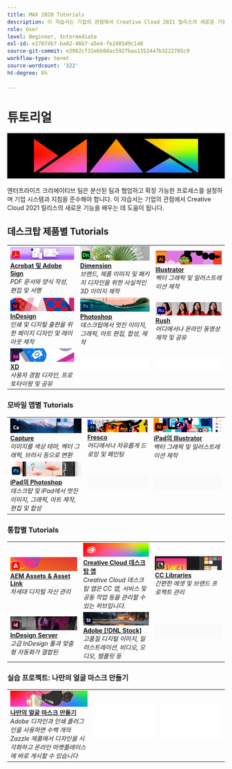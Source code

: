 ```yaml
---
title: MAX 2020 Tutorials
description: 이 자습서는 기업의 관점에서 Creative Cloud 2021 릴리스의 새로운 기능을 배우는 데 도움이 됩니다
role: User
level: Beginner, Intermediate
exl-id: e27874b7-ba02-46b7-a5e4-fe2485d9c148
source-git-commit: e3982cf31ebb0dac5927baa1352447b3222785c9
workflow-type: tm+mt
source-wordcount: '322'
ht-degree: 6%

---
```


# 튜토리얼

![Max 2020 메인 이미지](../assets/MAX.jpg)

엔터프라이즈 크리에이티브 팀은 분산된 팀과 협업하고 확장 가능한 프로세스를 설정하며 기업 시스템과 지침을 준수해야 합니다. 이 자습서는 기업의 관점에서 Creative Cloud 2021 릴리스의 새로운 기능을 배우는 데 도움이 됩니다.

## 데스크탑 제품별 Tutorials

<table style="table-layout:fixed">
<tr>
 <td>
    <a href="acrobat-sign.md">
      <img alt="Acrobat 및 Adobe Sign" src="../assets/DC.jpg" />
    </a>
    <div>
    <a href="acrobat-sign.md"><strong>Acrobat 및 Adobe Sign</strong></a>
    </div>
    <em>PDF 문서와 양식 작성, 편집 및 서명</em>
    <br>
  </td>
  <td>
    <a href="dimension.md">
      <img alt="Dimension" src="../assets/Dimenio.jpg" />
    </a>
    <div>
    <a href="dimension.md"><strong>Dimension</strong></a>
    </div>
    <em>브랜드, 제품 이미지 및 패키지 디자인을 위한 사실적인 3D 이미지 제작</em>
    <br>
  </td>
  <td>
    <a href="illustrator.md">
      <img alt="Illustrator" src="../assets/Illustrator.jpg" />
    </a>
    <div>
    <a href="illustrator.md"><strong>Illustrator</strong></a>
    </div>
    <em>벡터 그래픽 및 일러스트레이션 제작</em>
    <br>
  </td>
</tr>
<tr>
 <td>
    <a href="indesign.md">
      <img alt="InDesign" src="../assets/InDesign.jpg" />
    </a>
    <div>
    <a href="indesign.md"><strong>InDesign</strong></a>
    </div>
    <em>인쇄 및 디지털 출판을 위한 페이지 디자인 및 레이아웃 제작</em>
    <br>
  </td>
  <td>
    <a href="photoshop.md">
      <img alt="Photoshop" src="../assets/Photoshop.jpg" />
    </a>
    <div>
    <a href="photoshop.md"><strong>Photoshop</strong></a>
    </div>
    <em>데스크탑에서 멋진 이미지, 그래픽, 아트 편집, 합성, 제작</em>
    <br>
  </td>
  <td>
    <a href="rush.md">
      <img alt="Rush" src="../assets/Rush.jpg" />
    </a>
    <div>
    <a href="rush.md"><strong>Rush</strong></a>
    </div>
    <em>어디에서나 온라인 동영상 제작 및 공유</em>
    <br>
  </td>
</tr>
<tr>
 <td>
    <a href="xd.md">
      <img alt="XD" src="../assets/XD.jpg" />
    </a>
    <div>
    <a href="xd.md"><strong>XD</strong></a>
    </div>
    <em>사용자 경험 디자인, 프로토타이핑 및 공유</em>
    <br>
  </td>
  <td>
    <img alt="스페이서" src="../assets/WhiteBanner_Spacer.png" />
    <div>
    <br>
  </td>
  <td>
    <img alt="스페이서" src="../assets/WhiteBanner_Spacer.png" />
    <div>
    <br>
  </td>
</tr>
</table>

### 모바일 앱별 Tutorials

<table style="table-layout:fixed">
<tr>
 <td>
    <a href="capture.md">
      <img alt="Capture" src="../assets/Capture.jpg" />
    </a>
    <div>
    <a href="capture.md"><strong>Capture</strong></a>
    </div>
    <em>이미지를 색상 테마, 벡터 그래픽, 브러시 등으로 변환</em>
    <br>
  </td>
  <td>
    <a href="fresco.md">
      <img alt="Fresco" src="../assets/Fresco.jpg" />
    </a>
    <div>
    <a href="fresco.md"><strong>Fresco</strong></a>
    </div>
    <em>어디에서나 자유롭게 드로잉 및 페인팅</em>
    <br>
  </td>
  <td>
    <a href="illustratoripad.md">
      <img alt="iPad의 Illustrator" src="../assets/AIoniPad.jpg" />
    </a>
    <div>
    <a href="illustratoripad.md"><strong>iPad의 Illustrator</strong></a>
    </div>
    <em>벡터 그래픽 및 일러스트레이션 제작</em>
    <br>
  </td>
</tr>
<tr>
 <td>
    <a href="photoshopipad.md">
      <img alt="iPad의 Photoshop" src="../assets/PSoniPad.jpg" />
    </a>
    <div>
    <a href="photoshopipad.md"><strong>iPad의 Photoshop</strong></a>
    </div>
    <em>데스크탑 및 iPad에서 멋진 이미지, 그래픽, 아트 제작, 편집 및 합성</em>
    <br>
  </td>
  <td>
    <img alt="스페이서" src="../assets/GrayBanner_Spacer.png" />
    <div>
    <br>
  </td>
  <td>
    <img alt="스페이서" src="../assets/GrayBanner_Spacer.png" />
    <div>
    <br>
  </td>
</tr>
</table>

### 통합별 Tutorials

<table style="table-layout:fixed">
<tr>
 <td>
    <a href="aem.md">
      <img alt="AEM Assets &amp; Asset Link" src="../assets/AEM.jpg" />
    </a>
    <div>
    <a href="aem.md"><strong>AEM Assets &amp; Asset Link</strong></a>
    </div>
    <em>차세대 디지털 자산 관리</em>
    <br>
  </td>
  <td>
    <a href="creativeclouddesktopapp.md">
      <img alt="Creative Cloud 데스크탑 앱" src="../assets/CCDA.jpg" />
    </a>
    <div>
    <a href="creativeclouddesktopapp.md"><strong>Creative Cloud 데스크탑 앱</strong></a>
    </div>
    <em>Creative Cloud 데스크탑 앱은 CC 앱, 서비스 및 공동 작업 등을 관리할 수 있는 허브입니다.</em>
    <br>
  </td>
  <td>
    <a href="cclibraries.md">
      <img alt="CC Libraries" src="../assets/CCLibs.jpg" />
    </a>
    <div>
    <a href="cclibraries.md"><strong>CC Libraries</strong></a>
    </div>
    <em>간편한 에셋 및 브랜드 프로젝트 관리</em>
    <br>
  </td>
</tr>
<tr>
<td>
    <a href="indesignserver.md">
      <img alt="InDesign Server" src="../assets/InDesignServer.jpg" />
    </a>
    <div>
    <a href="indesignserver.md"><strong>InDesign Server</strong></a>
    </div>
    <em>고급 InDesign 툴과 맞춤형 자동화가 결합된</em>
    <br>
  </td>
 <td>
    <a href="stock.md">
      <img alt="Adobe Stock" src="../assets/Stock.jpg" />
    </a>
    <div>
    <a href="stock.md"><strong>Adobe [!DNL Stock]</strong></a>
    </div>
    <em>고품질 디지털 이미지, 일러스트레이션, 비디오, 오디오, 템플릿 등</em>
    <br>
  </td>
  <td>
    <img alt="스페이서" src="../assets/GrayBanner_Spacer.png" />
    <div>
    <br>
  </td>
</tr>
</table>

### 실습 프로젝트: 나만의 얼굴 마스크 만들기

<table style="table-layout:fixed">
<tr>
 <td>
    <a href="handsonproject.md">
      <img alt="나만의 얼굴 마스크 만들기" src="../assets/faceMaskSplash.jpg" />
    </a>
    <div>
    <a href="handsonproject.md"><strong>나만의 얼굴 마스크 만들기</strong></a>
    </div>
    <em>Adobe 디자인과 인쇄 플러그인을 사용하면 수백 개의 Zazzle 제품에서 디자인을 시각화하고 온라인 마켓플레이스에 바로 게시할 수 있습니다</em>
    <br>
  </td>
  <td>
    <img alt="스페이서" src="../assets/Whitespacer.png" />
    <div>
    <br>
  </td>
  <td>
    <img alt="스페이서" src="../assets/Whitespacer.png" />
    <div>
    <br>
  </td>
</tr>
</table>
